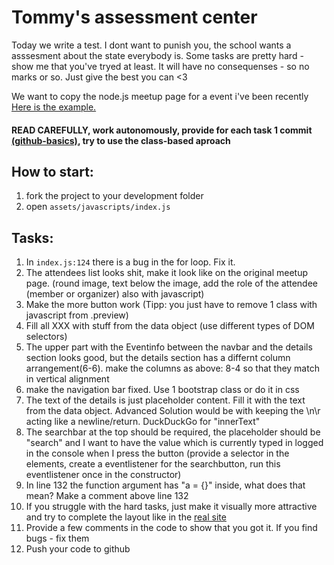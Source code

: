 # Tommy's assessment center

Today we write a test. I dont want to punish you, the school wants a asssesment about the state everybody is. Some tasks are pretty hard - show me that you've tryed at least. It will have no consequenses - so no marks or so. Just give the best you can <3

We want to copy the node.js meetup page for a event i've been recently
[Here is the example.](https://www.meetup.com/Node-js-Meetup-Berlin/events/242217963/?eventId=242217963)



#### READ CAREFULLY, work autonomously, provide for each task 1 commit [(github-basics)](https://gist.github.com/spielhoelle/d64f5d02c4ad23b2d82e37a681d26d47), try to use the class-based aproach


## How to start:
1. fork the project to your development folder
2. open `assets/javascripts/index.js`

## Tasks:
1. In `index.js:124` there is a bug in the for loop. Fix it.
2. The attendees list looks shit, make it look like on the original meetup page. (round image, text below the image, add the role of the attendee (member or organizer) also with javascript)
3. Make the more button work (Tipp: you just have to remove 1 class with javascript from .preview)
4. Fill all XXX with stuff from the data object (use different types of DOM selectors)
5. The upper part with the Eventinfo between the navbar and the details section looks good, but the details section has a differnt column arrangement(6-6). make the columns as above: 8-4 so that they match in vertical alignment
6. make the navigation bar fixed. Use 1 bootstrap class or do it in css
7. The text of the details is just placeholder content. Fill it with the text from the data object. Advanced Solution would be with keeping the \n\r acting like a newline/return. DuckDuckGo for "innerText"
8. The searchbar at the top should be required, the placeholder should be "search" and I want to have the value which is currently typed in logged in the console when I press the button (provide a selector in the elements, create a eventlistener for the searchbutton, run this eventlistener once in the constructor)
9. In line 132 the function argument has "a = {}" inside, what does that mean? Make a comment above line 132
10. If you struggle with the hard tasks, just make it visually more attractive and try to complete the layout like in the [real site](https://www.meetup.com/Node-js-Meetup-Berlin/events/242217963/?eventId=242217963)
11. Provide a few comments in the code to show that you got it. If you find bugs - fix them
12. Push your code to github
